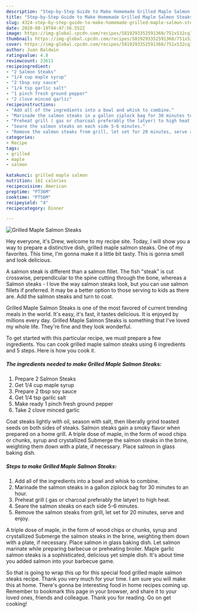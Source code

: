```yaml
---
description: "Step-by-Step Guide to Make Homemade Grilled Maple Salmon Steaks"
title: "Step-by-Step Guide to Make Homemade Grilled Maple Salmon Steaks"
slug: 4324-step-by-step-guide-to-make-homemade-grilled-maple-salmon-steaks
date: 2020-08-19T04:47:56.552Z
image: https://img-global.cpcdn.com/recipes/5819293352591360/751x532cq70/grilled-maple-salmon-steaks-recipe-main-photo.jpg
thumbnail: https://img-global.cpcdn.com/recipes/5819293352591360/751x532cq70/grilled-maple-salmon-steaks-recipe-main-photo.jpg
cover: https://img-global.cpcdn.com/recipes/5819293352591360/751x532cq70/grilled-maple-salmon-steaks-recipe-main-photo.jpg
author: Juan Baldwin
ratingvalue: 4.8
reviewcount: 23611
recipeingredient:
- "2 Salmon Steaks"
- "1/4 cup maple syrup"
- "2 tbsp soy sauce"
- "1/4 tsp garlic salt"
- "1 pinch fresh ground pepper"
- "2 clove minced garlic"
recipeinstructions:
- "Add all of the ingredients into a bowl and whisk to combine."
- "Marinade the salmon steaks in a gallon ziplock bag for 30 minutes to an hour."
- "Preheat grill ( gas or charcoal preferably the latyer) to high heat."
- "Seare the salmon steaks on each side 5-6 minutes."
- "Remove the salmon steaks from grill, let set for 20 minutes, serve and enjoy."
categories:
- Recipe
tags:
- grilled
- maple
- salmon

katakunci: grilled maple salmon 
nutrition: 161 calories
recipecuisine: American
preptime: "PT36M"
cooktime: "PT56M"
recipeyield: "4"
recipecategory: Dinner

---
```



![Grilled Maple Salmon Steaks](https://img-global.cpcdn.com/recipes/5819293352591360/751x532cq70/grilled-maple-salmon-steaks-recipe-main-photo.jpg)

Hey everyone, it's Drew, welcome to my recipe site. Today, I will show you a way to prepare a distinctive dish, grilled maple salmon steaks. One of my favorites. This time, I'm gonna make it a little bit tasty. This is gonna smell and look delicious.

A salmon steak is different than a salmon fillet. The fish &#34;steak&#34; is cut crosswise, perpendicular to the spine cutting through the bone, whereas a Salmon steaks - I love the way salmon steaks look, but you can use salmon fillets if preferred. It may be a better option to those serving to kids as there are. Add the salmon steaks and turn to coat.

Grilled Maple Salmon Steaks is one of the most favored of current trending meals in the world. It's easy, it's fast, it tastes delicious. It is enjoyed by millions every day. Grilled Maple Salmon Steaks is something that I've loved my whole life. They're fine and they look wonderful.


To get started with this particular recipe, we must prepare a few ingredients. You can cook grilled maple salmon steaks using 6 ingredients and 5 steps. Here is how you cook it.

<!--inarticleads1-->

##### The ingredients needed to make Grilled Maple Salmon Steaks:

1. Prepare 2 Salmon Steaks
1. Get 1/4 cup maple syrup
1. Prepare 2 tbsp soy sauce
1. Get 1/4 tsp garlic salt
1. Make ready 1 pinch fresh ground pepper
1. Take 2 clove minced garlic


Coat steaks lightly with oil, season with salt, then liberally grind toasted seeds on both sides of steaks. Salmon steaks gain a smoky flavor when prepared on a home grill. A triple dose of maple, in the form of wood chips or chunks, syrup and crystallized Submerge the salmon steaks in the brine, weighting them down with a plate, if necessary. Place salmon in glass baking dish. 

<!--inarticleads2-->

##### Steps to make Grilled Maple Salmon Steaks:

1. Add all of the ingredients into a bowl and whisk to combine.
1. Marinade the salmon steaks in a gallon ziplock bag for 30 minutes to an hour.
1. Preheat grill ( gas or charcoal preferably the latyer) to high heat.
1. Seare the salmon steaks on each side 5-6 minutes.
1. Remove the salmon steaks from grill, let set for 20 minutes, serve and enjoy.


A triple dose of maple, in the form of wood chips or chunks, syrup and crystallized Submerge the salmon steaks in the brine, weighting them down with a plate, if necessary. Place salmon in glass baking dish. Let salmon marinate while preparing barbecue or preheating broiler. Maple garlic salmon steaks is a sophisticated, delicious yet simple dish. It&#39;s about time you added salmon into your barbecue game. 

So that is going to wrap this up for this special food grilled maple salmon steaks recipe. Thank you very much for your time. I am sure you will make this at home. There's gonna be interesting food in home recipes coming up. Remember to bookmark this page in your browser, and share it to your loved ones, friends and colleague. Thank you for reading. Go on get cooking!
